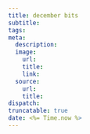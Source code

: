 ```yaml
---
title: december bits
subtitle: 
tags: 
meta:
  description: 
  image:
    url: 
    title: 
    link: 
  source:
    url: 
    title: 
dispatch: 
truncatable: true
date: <%= Time.now %>
---
```

